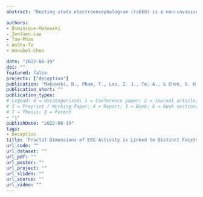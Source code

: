 ```yaml
---
abstract: "Resting state electroencephalogram (rsEEG) is a non-invasive and inexpensive measure of neural activity, with rest presenting a unique, individual-specific condition (i.e., situation-independent) for tapping into the spontaneous cognitive processes associated with the organized baseline state of the brain. Neuronal dynamics during rest (i.e., in the absence of any stimuli or task) has revealed interesting associations with psychopathological disorders (such as schizophrenia and depression), neurodegeneration, executive functioning, and even stable inter-individual differences in personality traits and intelligence et cetera. In recent years, EEG analysis has advanced beyond spectral analyses to include methods drawn from nonlinear dynamics to capture the complexity of the brain. While there is an abundance of studies studying rsEEG complexity in neuropathology in the pursuit of achieving better diagnostic outcomes, its correlates with the conscious experience of individuals in healthy populations still remain unclear. In this study, we attempt to examine the relationship between interindividual differences in EEG complexity and individuals' subjective experiences at rest."

authors:
- Dominique-Makowski
- ZenJuen-Lau
- Tam-Pham
- AnShu-Te
- Annabel-Chen

date: "2022-06-19"
doi: ""
featured: false
projects: ["deception"]
publication: 'Makowski, D., Pham, T., Lau, Z. J., Te, A., & Chen, S. H. A. (2022, June 19). Fractal Dimensions of EEG Activity is Linked to Distinct Facets of Resting-State Cognition [Poster presentation]. 28th Organization of Human Brain Mapping Annual Meeting.'
publication_short: ""
publication_types:
# Legend: 0 = Uncategorized; 1 = Conference paper; 2 = Journal article;
# 3 = Preprint / Working Paper; 4 = Report; 5 = Book; 6 = Book section;
# 7 = Thesis; 8 = Patent
- "1"
publishDate: "2022-06-19"
tags:
- Deception
title: 'Fractal Dimensions of EEG Activity is Linked to Distinct Facets of Resting-State Cognition'
url_code: ""
url_dataset: ""
url_pdf: ""
url_poster: ""
url_project: ""
url_slides: ""
url_source: ""
url_video: ""
---
```

